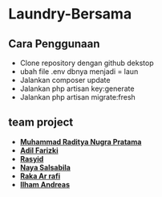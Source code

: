 # Laundry-Bersama


## Cara Penggunaan

- Clone repository dengan github dekstop
- ubah file .env dbnya menjadi = laun
- Jalankan composer update
- Jalankan php artisan key:generate
- Jalankan php artisan migrate:fresh


## team project

- **[Muhammad Raditya Nugra Pratama]()**
- **[Adil Farizki]()**
- **[Rasyid]()**
- **[Naya Salsabila]()**
- **[Raka Ar rafi]()**
- **[Ilham Andreas]()**
